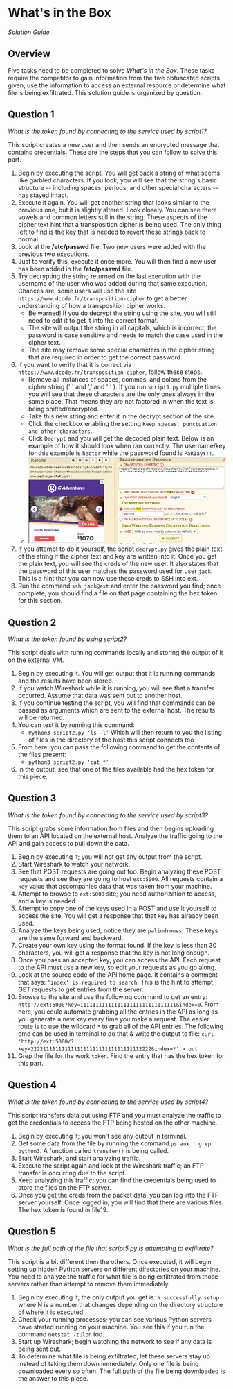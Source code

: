 # What's in the Box

_Solution Guide_

## Overview

Five tasks need to be completed to solve _What's in the Box_. These tasks require the competitor to gain information from the five obfuscated scripts given, use the information to access an external resource or determine what file is being exfiltrated. This solution guide is organized by question. 

## Question 1

_What is the token found by connecting to the service used by script1?_

This script creates a new user and then sends an encrypted message that contains credentials. These are the steps that you can follow to solve this part.

1. Begin by executing the script. You will get back a string of what seems like garbled characters. If you look, you will see that the string's basic structure -- including spaces, periods, and other special characters -- has stayed intact.
2. Execute it again. You will get another string that looks similar to the previous one, but it is slightly altered. Look closely. You can see there vowels and common letters still in the string. These aspects of the cipher text hint that a transposition cipher is being used. The only thing left to find is the key that is needed to revert these strings back to normal.
3. Look at the **/etc/passwd** file. Two new users were added with the previous two executions.
4. Just to verify this, execute it once more. You will then find a new user has been added in the **/etc/passwd** file.
5. Try decrypting the string returned on the last execution with the username of the user who was added during that same execution. Chances are, some users will use the site `https://www.dcode.fr/transposition-cipher` to get a better understanding of how a transposition cipher works. 
    - Be warned! If you do decrypt the string using the site, you will still need to edit it to get it into the correct format. 
    - The site will output the string in all capitals, which is incorrect; the password is case sensitive and needs to match the case used in the cipher text.
    - The site may remove some special characters in the cipher string that are required in order to get the correct password.
6. If you want to verify that it is correct via `https://www.dcode.fr/transposition-cipher`, follow these steps.
    - Remove all instances of spaces, commas, and colons from the cipher string (' ' and ',' and ':' ). If you run `script1.py` multiple times, you will see that these characters are the only ones always in the same place. That means they are not factored in when the text is being shifted/encrypted.
    - Take this new string and enter it in the decrypt section of the site.
    - Click the checkbox enabling the setting `Keep spaces, punctuation and other characters`.
    - Click `Decrypt` and you will get the decoded plain text. Below is an example of how it should look when ran correctly. The username/key for this example is `hector` while the password found is `PaR1ayY!!`.
    - <img src="img/dcodeExample.PNG">
7. If you attempt to do it yourself, the script `decrypt.py` gives the plain text of the string if the cipher text and key are written into it. Once you get the plain text, you will see the creds of the new user. It also states that the password of this user matches the password used for user `jack`. This is a hint that you can now use these creds to SSH into ext.
8. Run the command `ssh jack@ext` and enter the password you find; once complete, you should find a file on that page containing the hex token for this section.

## Question 2

_What is the token found by using script2?_

This script deals with running commands locally and storing the output of it on the external VM.

1. Begin by executing it. You will get output that it is running commands and the results have been stored.
2. If you watch Wireshark while it is running, you will see that a transfer occurred. Assume that data was sent out to another host.
3. If you continue testing the script, you will find that commands can be passed as arguments which are sent to the external host. The results will be returned.
4. You can test it by running this command:
    - `Python3 script2.py ‘ls -l’`
    Which will then return to you the listing of files in the directory of the host this script connects too
5. From here, you can pass the following command to get the contents of the files present:
    - `python3 script2.py ‘cat *’`
6. In the output, see that one of the files available had the hex token for this piece.

## Question 3

_What is the token found by connecting to the service used by script3?_

This script grabs some information from files and then begins uploading them to an API located on the external host. Analyze the traffic going to the API and gain access to pull down the data.

1. Begin by executing it; you will not get any output from the script.
2. Start Wireshark to watch your network.
3. See that POST requests are going out too. Begin analyzing these POST requests and see they are going to host `ext:5000`. All requests contain a `key` value that accompanies data that was taken from your machine.
5. Attempt to browse to `ext:5000` site; you need authorization to access, and a key is needed.
6. Attempt to copy one of the keys used in a POST and use it yourself to access the site. You will get a response that that key has already been used. 
7. Analyze the keys being used; notice they are `palindromes`. These keys are the same forward and backward.
8. Create your own key using the format found. If the key is less than 30 characters, you will get a response that the key is not long enough.
9. Once you pass an accepted key, you can access the API. Each request to the API must use a new key, so edit your requests as you go along.
10. Look at the source code of the API home page. It contains a comment that says: `‘index’ is required to search`. This is the hint to attempt GET requests to get entries from the server.
11. Browse to the site and use the following command to get an entry: `http://ext:5000?key=1111111111111111111111111111111&index=0`. From here, you could automate grabbing all the entries in the API as long as you generate a new key every time you make a request. The easier route is to use the wildcard `*` to grab all of the API entries. The following cmd can be used in terminal to do that & write the output to file: `curl 'http://ext:5000/?key=222211111111111111111111111111111112222&index=*' > out`
12. Grep the file for the work `token`. Find the entry that has the hex token for this part.

## Question 4

_What is the token found by connecting to the service used by script4?_

This script transfers data out using FTP and you must analyze the traffic to get the credentials to access the FTP being hosted on the other machine.

1. Begin by executing it; you won't see any output in terminal.
2. Get some data from the file by running the command:`ps aux | grep python3`. A function called `transfer()` is being called.
5. Start Wireshark, and start analyzing traffic.
4. Execute the script again and look at the Wireshark traffic; an FTP transfer is occurring due to the script.
5. Keep analyzing this traffic; you can find the credentials being used to store the files on the FTP server.
6. Once you get the creds from the packet data, you can log into the FTP server yourself. Once logged in, you will find that there are various files. The hex token is found in file19.

## Question 5

_What is the full path of the file that script5.py is attempting to exfiltrate?_

This script is a bit different then the others. Once executed, it will begin setting up hidden Python servers on different directories on your machine. You need to analyze the traffic for what file is being exfiltrated from those servers rather than attempt to remove them immediately. 

1. Begin by executing it; the only output you get is: `N successfully setup` where N is a number that changes depending on the directory structure of where it is executed.
2. Check your running processes; you can see various Python servers have started running on your machine. You  see this if you run the command `netstat -tulpn` too.
4. Start up Wireshark; begin watching the network to see if any data is being sent out. 
5. To determine what file is being exfiltrated, let these servers stay up instead of taking them down immediately. Only one file is being downloaded every so often. The full path of the file being downloaded is the answer to this piece.
